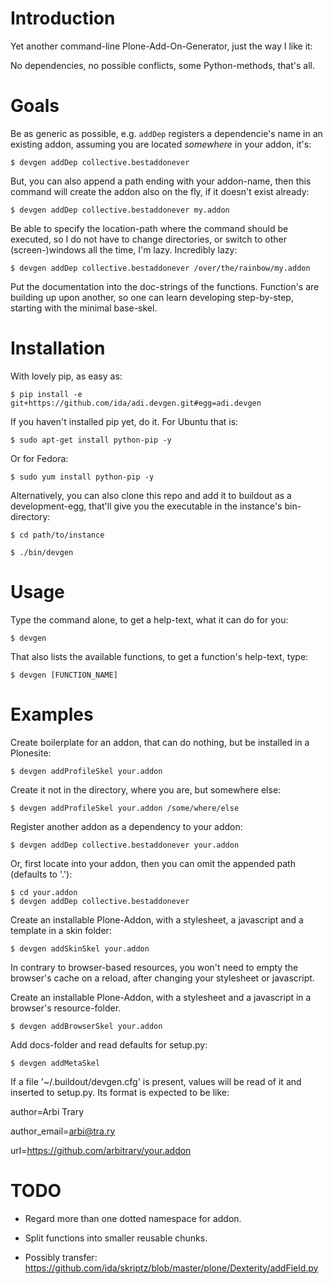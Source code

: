 Introduction
============

Yet another command-line Plone-Add-On-Generator, just the way I like it:

No dependencies, no possible conflicts, some Python-methods, that's all.


Goals
=====

Be as generic as possible, e.g. `addDep` registers a dependencie's name in an existing addon, assuming you are located *somewhere* in your addon, it's:

    $ devgen addDep collective.bestaddonever

But, you can also append a path ending with your addon-name, then this command will create the addon also on the fly, if it doesn't exist already:

    $ devgen addDep collective.bestaddonever my.addon


Be able to specify the location-path where the command should be executed, so I do not have to change directories, or switch to other (screen-)windows all the time, I'm lazy. Incredibly lazy:

    $ devgen addDep collective.bestaddonever /over/the/rainbow/my.addon


Put the documentation into the doc-strings of the functions. Function's are building up upon another, so one can learn developing step-by-step, starting with the minimal base-skel.


Installation
=============

With lovely pip, as easy as:

    $ pip install -e git+https://github.com/ida/adi.devgen.git#egg=adi.devgen


If you haven't installed pip yet, do it. For Ubuntu that is:

    $ sudo apt-get install python-pip -y


Or for Fedora:

    $ sudo yum install python-pip -y


Alternatively, you can also clone this repo and add it to buildout as a development-egg, that'll give you the executable in the instance's bin-directory:

    $ cd path/to/instance

    $ ./bin/devgen


Usage
=====

Type the command alone, to get a help-text, what it can do for you:

    $ devgen


That also lists the available functions, to get a function's help-text, type:

    $ devgen [FUNCTION_NAME]


Examples
========

Create boilerplate for an addon, that can do nothing, but be installed in a Plonesite:

    $ devgen addProfileSkel your.addon


Create it not in the directory, where you are, but somewhere else:

    $ devgen addProfileSkel your.addon /some/where/else


Register another addon as a dependency to your addon:

    $ devgen addDep collective.bestaddonever your.addon

Or, first locate into your addon, then you can omit the appended path (defaults to '.'):

    $ cd your.addon
    $ devgen addDep collective.bestaddonever


Create an installable Plone-Addon, with a stylesheet, a javascript and a template in a skin folder:

    $ devgen addSkinSkel your.addon

In contrary to browser-based resources, you won't need to empty the browser's cache on a reload, after changing your stylesheet or javascript.


Create an installable Plone-Addon, with a stylesheet and a javascript in a browser's resource-folder.

    $ devgen addBrowserSkel your.addon


Add docs-folder and read defaults for setup.py:

    $ devgen addMetaSkel

If a file '~/.buildout/devgen.cfg' is present, values will be read of it and inserted to setup.py. Its format is expected to be like:

author=Arbi Trary

author_email=arbi@tra.ry

url=https://github.com/arbitrary/your.addon


TODO
====

- Regard more than one dotted namespace for addon.

- Split functions into smaller reusable chunks.

- Possibly transfer:
https://github.com/ida/skriptz/blob/master/plone/Dexterity/addField.py

